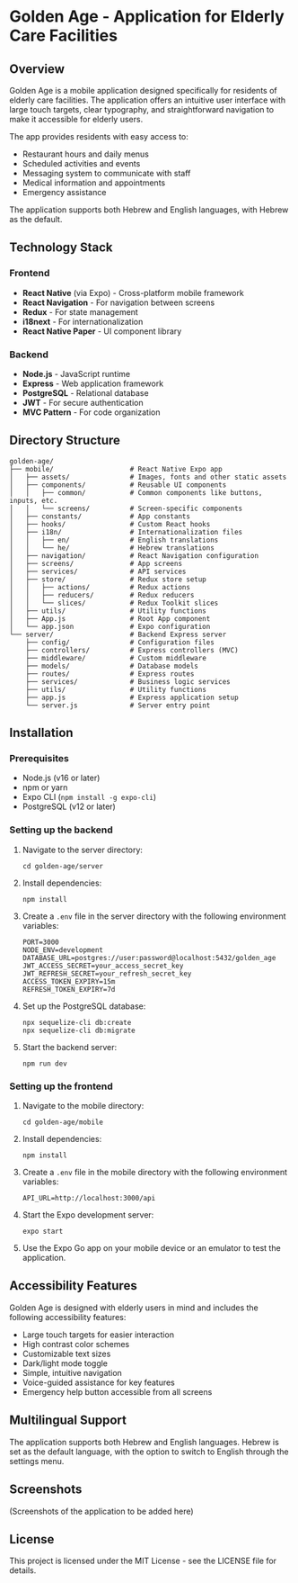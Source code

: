 # Golden Age - Application for Elderly Care Facilities

## Overview
Golden Age is a mobile application designed specifically for residents of elderly care facilities. The application offers an intuitive user interface with large touch targets, clear typography, and straightforward navigation to make it accessible for elderly users.

The app provides residents with easy access to:
- Restaurant hours and daily menus
- Scheduled activities and events
- Messaging system to communicate with staff
- Medical information and appointments
- Emergency assistance

The application supports both Hebrew and English languages, with Hebrew as the default.

## Technology Stack

### Frontend
- **React Native** (via Expo) - Cross-platform mobile framework
- **React Navigation** - For navigation between screens
- **Redux** - For state management
- **i18next** - For internationalization
- **React Native Paper** - UI component library

### Backend
- **Node.js** - JavaScript runtime
- **Express** - Web application framework
- **PostgreSQL** - Relational database
- **JWT** - For secure authentication
- **MVC Pattern** - For code organization

## Directory Structure

```
golden-age/
├── mobile/                   # React Native Expo app
│   ├── assets/               # Images, fonts and other static assets
│   ├── components/           # Reusable UI components
│   │   ├── common/           # Common components like buttons, inputs, etc.
│   │   └── screens/          # Screen-specific components
│   ├── constants/            # App constants
│   ├── hooks/                # Custom React hooks
│   ├── i18n/                 # Internationalization files
│   │   ├── en/               # English translations
│   │   └── he/               # Hebrew translations
│   ├── navigation/           # React Navigation configuration
│   ├── screens/              # App screens
│   ├── services/             # API services
│   ├── store/                # Redux store setup
│   │   ├── actions/          # Redux actions
│   │   ├── reducers/         # Redux reducers
│   │   └── slices/           # Redux Toolkit slices
│   ├── utils/                # Utility functions
│   ├── App.js                # Root App component
│   └── app.json              # Expo configuration
└── server/                   # Backend Express server
    ├── config/               # Configuration files
    ├── controllers/          # Express controllers (MVC)
    ├── middleware/           # Custom middleware
    ├── models/               # Database models
    ├── routes/               # Express routes
    ├── services/             # Business logic services
    ├── utils/                # Utility functions
    ├── app.js                # Express application setup
    └── server.js             # Server entry point
```

## Installation

### Prerequisites
- Node.js (v16 or later)
- npm or yarn
- Expo CLI (`npm install -g expo-cli`)
- PostgreSQL (v12 or later)

### Setting up the backend
1. Navigate to the server directory:
   ```
   cd golden-age/server
   ```

2. Install dependencies:
   ```
   npm install
   ```

3. Create a `.env` file in the server directory with the following environment variables:
   ```
   PORT=3000
   NODE_ENV=development
   DATABASE_URL=postgres://user:password@localhost:5432/golden_age
   JWT_ACCESS_SECRET=your_access_secret_key
   JWT_REFRESH_SECRET=your_refresh_secret_key
   ACCESS_TOKEN_EXPIRY=15m
   REFRESH_TOKEN_EXPIRY=7d
   ```

4. Set up the PostgreSQL database:
   ```
   npx sequelize-cli db:create
   npx sequelize-cli db:migrate
   ```

5. Start the backend server:
   ```
   npm run dev
   ```

### Setting up the frontend
1. Navigate to the mobile directory:
   ```
   cd golden-age/mobile
   ```

2. Install dependencies:
   ```
   npm install
   ```

3. Create a `.env` file in the mobile directory with the following environment variables:
   ```
   API_URL=http://localhost:3000/api
   ```

4. Start the Expo development server:
   ```
   expo start
   ```

5. Use the Expo Go app on your mobile device or an emulator to test the application.

## Accessibility Features

Golden Age is designed with elderly users in mind and includes the following accessibility features:

- Large touch targets for easier interaction
- High contrast color schemes
- Customizable text sizes
- Dark/light mode toggle
- Simple, intuitive navigation
- Voice-guided assistance for key features
- Emergency help button accessible from all screens

## Multilingual Support

The application supports both Hebrew and English languages. Hebrew is set as the default language, with the option to switch to English through the settings menu.

## Screenshots

(Screenshots of the application to be added here)

## License

This project is licensed under the MIT License - see the LICENSE file for details.
